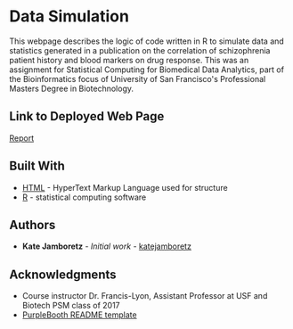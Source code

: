 # Data Simulation

This webpage describes the logic of code written in R to simulate data and statistics generated in a publication on the correlation of schizophrenia patient history and blood markers on drug response. This was an assignment for Statistical Computing for Biomedical Data Analytics, part of the Bioinformatics focus of University of San Francisco's Professional Masters Degree in Biotechnology.

## Link to Deployed Web Page

[Report](https://katejamboretz.github.io/data-simulation-1/)

## Built With

- [HTML](https://developer.mozilla.org/en-US/docs/Web/HTML) - HyperText Markup Language used for structure
- [R](https://www.r-project.org) - statistical computing software

## Authors

- **Kate Jamboretz** - _Initial work_ - [katejamboretz](https://github.com/katejamboretz)

## Acknowledgments

- Course instructor Dr. Francis-Lyon, Assistant Professor at USF and Biotech PSM class of 2017
- [PurpleBooth README template](https://gist.github.com/PurpleBooth/109311bb0361f32d87a2)
